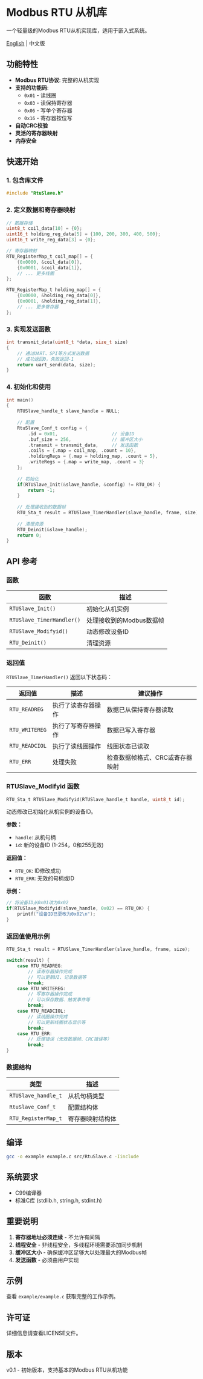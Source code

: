 # Modbus RTU 从机库

一个轻量级的Modbus RTU从机实现库，适用于嵌入式系统。

[English](readme.md) | 中文版

## 功能特性

- **Modbus RTU协议**: 完整的从机实现
- **支持的功能码**:
  - `0x01` - 读线圈
  - `0x03` - 读保持寄存器  
  - `0x06` - 写单个寄存器
  - `0x16` - 寄存器按位写
- **自动CRC校验**
- **灵活的寄存器映射**
- **内存安全**

## 快速开始

### 1. 包含库文件

```c
#include "RtuSlave.h"
```

### 2. 定义数据和寄存器映射

```c
// 数据存储
uint8_t coil_data[10] = {0};
uint16_t holding_reg_data[5] = {100, 200, 300, 400, 500};
uint16_t write_reg_data[3] = {0};

// 寄存器映射
RTU_RegisterMap_t coil_map[] = {
    {0x0000, &coil_data[0]},
    {0x0001, &coil_data[1]},
    // ... 更多线圈
};

RTU_RegisterMap_t holding_map[] = {
    {0x0000, &holding_reg_data[0]},
    {0x0001, &holding_reg_data[1]},
    // ... 更多寄存器
};
```

### 3. 实现发送函数

```c
int transmit_data(uint8_t *data, size_t size)
{
    // 通过UART、SPI等方式发送数据
    // 成功返回0，失败返回-1
    return uart_send(data, size);
}
```

### 4. 初始化和使用

```c
int main()
{
    RTUSlave_handle_t slave_handle = NULL;
    
    // 配置
    RtuSlave_Conf_t config = {
        .id = 0x01,                    // 设备ID
        .buf_size = 256,               // 缓冲区大小
        .transmit = transmit_data,     // 发送函数
        .coils = {.map = coil_map, .count = 10},
        .holdingRegs = {.map = holding_map, .count = 5},
        .writeRegs = {.map = write_map, .count = 3}
    };
    
    // 初始化
    if(RTUSlave_Init(&slave_handle, &config) != RTU_OK) {
        return -1;
    }
    
    // 处理接收到的数据帧
    RTU_Sta_t result = RTUSlave_TimerHandler(slave_handle, frame, size);
    
    // 清理资源
    RTU_Deinit(&slave_handle);
    return 0;
}
```

## API 参考

### 函数

| 函数 | 描述 |
|------|------|
| `RTUSlave_Init()` | 初始化从机实例 |
| `RTUSlave_TimerHandler()` | 处理接收到的Modbus数据帧 |
| `RTUSlave_Modifyid()` | 动态修改设备ID |
| `RTU_Deinit()` | 清理资源 |

### 返回值

`RTUSlave_TimerHandler()` 返回以下状态码：

| 返回值 | 描述 | 建议操作 |
|--------|------|----------|
| `RTU_READREG` | 执行了读寄存器操作 | 数据已从保持寄存器读取 |
| `RTU_WRITEREG` | 执行了写寄存器操作 | 数据已写入寄存器 |
| `RTU_READCIOL` | 执行了读线圈操作 | 线圈状态已读取 |
| `RTU_ERR` | 处理失败 | 检查数据帧格式、CRC或寄存器映射 |

### RTUSlave_Modifyid 函数

```c
RTU_Sta_t RTUSlave_Modifyid(RTUSlave_handle_t handle, uint8_t id);
```

动态修改已初始化从机实例的设备ID。

**参数：**
- `handle`: 从机句柄
- `id`: 新的设备ID (1-254，0和255无效)

**返回值：**
- `RTU_OK`: ID修改成功
- `RTU_ERR`: 无效的句柄或ID

**示例：**
```c
// 将设备ID从0x01改为0x02
if(RTUSlave_Modifyid(slave_handle, 0x02) == RTU_OK) {
    printf("设备ID已更改为0x02\n");
}
```

### 返回值使用示例

```c
RTU_Sta_t result = RTUSlave_TimerHandler(slave_handle, frame, size);

switch(result) {
    case RTU_READREG:
        // 读寄存器操作完成
        // 可以更新UI、记录数据等
        break;
    case RTU_WRITEREG:
        // 写寄存器操作完成
        // 可以保存数据、触发事件等
        break;
    case RTU_READCIOL:
        // 读线圈操作完成
        // 可以更新线圈状态显示等
        break;
    case RTU_ERR:
        // 处理错误（无效数据帧、CRC错误等）
        break;
}
```

### 数据结构

| 类型 | 描述 |
|------|------|
| `RTUSlave_handle_t` | 从机句柄类型 |
| `RtuSlave_Conf_t` | 配置结构体 |
| `RTU_RegisterMap_t` | 寄存器映射结构体 |

## 编译

```bash
gcc -o example example.c src/RtuSlave.c -Iinclude
```

## 系统要求

- C99编译器
- 标准C库 (stdlib.h, string.h, stdint.h)

## 重要说明

1. **寄存器地址必须连续** - 不允许有间隔
2. **线程安全** - 非线程安全，多线程环境需要添加同步机制
3. **缓冲区大小** - 确保缓冲区足够大以处理最大的Modbus帧
4. **发送函数** - 必须由用户实现

## 示例

查看 `example/example.c` 获取完整的工作示例。

## 许可证

详细信息请查看LICENSE文件。

## 版本

v0.1 - 初始版本，支持基本的Modbus RTU从机功能
